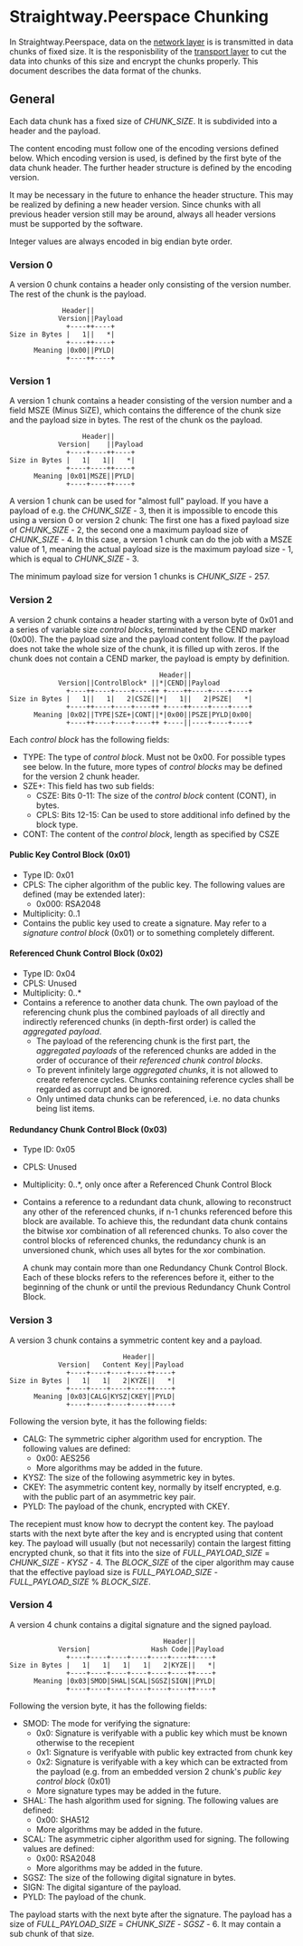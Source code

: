 # Straightway.Peerspace Chunking

In Straightway.Peerspace, data on the [network layer](../../network/README.md)
is is transmitted in data chunks of fixed size. It is the responisbility of
the [transport layer](../README.md) to cut the data
into chunks of this size and encrypt the chunks properly. This document describes
the data format of the chunks.

## General

Each data chunk has a fixed size of _CHUNK_SIZE_. It is subdivided into a header and
the payload.

The content encoding must follow one of the encoding versions defined below. Which encoding
version is used, is defined by the first byte of the data chunk header. The further header
structure is defined by the encoding version.

It may be necessary in the future to enhance the header structure. This may be realized by
defining a new header version. Since chunks with all previous header version still may be
around, always all header versions must be supported by the software.

Integer values are always encoded in big endian byte order.

### Version 0

A version 0 chunk contains a header only consisting of the version number. The rest
of the chunk is the payload.


                 Header||
                Version||Payload
                  +----++----+
    Size in Bytes |   1||   *|
                  +----++----+
          Meaning |0x00||PYLD|
                  +----++----+

### Version 1

A version 1 chunk contains a header consisting of the version number and a field
MSZE (Minus SiZE), which contains the difference of the chunk size and the payload size in bytes.
The rest of the chunk os the payload.


                      Header||
                Version|    ||Payload
                  +----+----++----+
    Size in Bytes |   1|   1||   *|
                  +----+----++----+
          Meaning |0x01|MSZE||PYLD|
                  +----+----++----+

A version 1 chunk can be used for "almost full" payload. If you have a payload of
e.g. the _CHUNK_SIZE_ - 3, then it is impossible to encode this using a version 0
or version 2 chunk: The first one has a fixed payload size of _CHUNK_SIZE_ - 2, the
second one a maximum payload size of _CHUNK_SIZE_ - 4. In this case, a version 1
chunk can do the job with a MSZE value of 1, meaning the actual payload size is the
maximum payload size - 1, which is equal to _CHUNK_SIZE_ - 3.

The minimum payload size for version 1 chunks is _CHUNK_SIZE_ - 257.


### Version 2

A version 2 chunk contains a header starting with a verson byte of 0x01 and a series of
variable size _control blocks_, terminated by the CEND marker (0x00). The the payload size
and the payload content follow. If the payload does not take the whole size of the chunk,
it is filled up with zeros. If the chunk does not contain a CEND marker, the payload is
empty by definition.


                                         Header||
                Version||ControlBlock* ||*|CEND||Payload
                  +----++----+----+----++ +----++----+----+----+
    Size in Bytes |   1||   1|   2|CSZE||*|   1||   2|PSZE|   *|
                  +----++----+----+----++ +----++----+----+----+
          Meaning |0x02||TYPE|SZE+|CONT||*|0x00||PSZE|PYLD|0x00|
                  +----++----+----+----++ +----||----+----+----+

Each _control block_ has the following fields:
* TYPE: The type of _control block_. Must not be 0x00. For possible types see below. In the future,
  more types of _control blocks_ may be defined for the version 2 chunk header.
* SZE+: This field has two sub fields:
  * CSZE: Bits 0-11: The size of the _control block_ content (CONT), in bytes.
  * CPLS: Bits 12-15: Can be used to store additional info defined by the block type. 
* CONT: The content of the _control block_, length as specified by CSZE

#### Public Key Control Block (0x01)

* Type ID: 0x01
* CPLS: The cipher algorithm of the public key. The following values are defined (may be
  extended later):
  * 0x000: RSA2048 
* Multiplicity: 0..1
* Contains the public key used to create a signature. May refer to a _signature control block_
  (0x01) or to something completely different.
  
#### Referenced Chunk Control Block (0x02)

* Type ID: 0x04
* CPLS: Unused 
* Multiplicity: 0..*
* Contains a reference to another data chunk. The own payload of the referencing chunk plus the
  combined payloads of all directly and indirectly referenced chunks (in depth-first order) is
  called the _aggregated payload_.
  * The payload of the referencing chunk is the first part, the _aggregated payloads_ of the
    referenced chunks are added in the order of occurance of their _referenced chunk control
    blocks_.
  * To prevent infinitely large _aggregated chunks_, it is not allowed to create reference
    cycles. Chunks containing reference cycles shall be regarded as corrupt and be ignored.
  * Only untimed data chunks can be referenced, i.e. no data chunks being list items.

#### Redundancy Chunk Control Block (0x03)

* Type ID: 0x05
* CPLS: Unused
* Multiplicity: 0..*, only once after a Referenced Chunk Control Block
* Contains a reference to a redundant data chunk, allowing to reconstruct any
  other of the referenced chunks, if n-1 chunks referenced before this block are
  available. To achieve this, the redundant data chunk contains the bitwise xor
  combination of all referenced chunks. To also cover the control blocks of referenced
  chunks, the redundancy chunk is an unversioned chunk, which uses all bytes for the
  xor combination.
  
  A chunk may contain more than one Redundancy Chunk Control Block. Each of these
  blocks refers to the references before it, either to the beginning of the chunk
  or until the previous Redundancy Chunk Control Block.
  
### Version 3

A version 3 chunk contains a symmetric content key and a payload.

                                Header||
                Version|   Content Key||Payload
                  +----+----+----+----++----+
    Size in Bytes |   1|   1|   2|KYZE||   *|
                  +----+----+----+----++----+
          Meaning |0x03|CALG|KYSZ|CKEY||PYLD|
                  +----+----+----+----++----+

Following the version byte, it has the following fields:
* CALG: The symmetric cipher algorithm used for encryption. The following values are defined:
  * 0x00: AES256
  * More algorithms may be added in the future.
* KYSZ: The size of the following asymmetric key in bytes.
* CKEY: The asymmetric content key, normally by itself encrypted, e.g. with the public part of an
  asymmetric key pair.
* PYLD: The payload of the chunk, encrypted with CKEY.

The recepient must know how to decrypt the content key. The payload starts with the next byte
after the key and is encrypted using that content key. The payload will usually (but not
necessarily) contain the largest fitting encrypted chunk, so that it fits into the size of
_FULL_PAYLOAD_SIZE_ = _CHUNK_SIZE_ - _KYSZ_ - 4. The _BLOCK_SIZE_ of the ciper algorithm may cause
that the effective payload size is _FULL_PAYLOAD_SIZE_ - _FULL_PAYLOAD_SIZE_ % _BLOCK_SIZE_.
  
### Version 4

A version 4 chunk contains a digital signature and the signed payload.

                                          Header||
                Version|               Hash Code||Payload
                  +----+----+----+----+----+----++----+
    Size in Bytes |   1|   1|   1|   1|   2|KYZE||   *|
                  +----+----+----+----+----+----++----+
          Meaning |0x03|SMOD|SHAL|SCAL|SGSZ|SIGN||PYLD|
                  +----+----+----+----+----+----++----+

Following the version byte, it has the following fields:
* SMOD: The mode for verifying the signature:
  * 0x0: Signature is verifyable with a public key which must be known otherwise to the recepient
  * 0x1: Signature is verifyable with public key extracted from chunk key
  * 0x2: Signature is verifyable with a key which can be extracted from the payload (e.g.
    from an embedded version 2 chunk's _public key control block_ (0x01)
  * More signature types may be added in the future.
* SHAL: The hash algorithm used for signing. The following values are defined:
  * 0x00: SHA512
  * More algorithms may be added in the future.
* SCAL: The asymmetric cipher algorithm used for signing. The following values are defined:
  * 0x00: RSA2048
  * More algorithms may be added in the future.
* SGSZ: The size of the following digital signature in bytes.
* SIGN: The digital siganture of the payload.
* PYLD: The payload of the chunk.

The payload starts with the next byte after the signature. The payload has a size of
_FULL_PAYLOAD_SIZE_ = _CHUNK_SIZE_ - _SGSZ_ - 6. It may contain a sub chunk of that size.